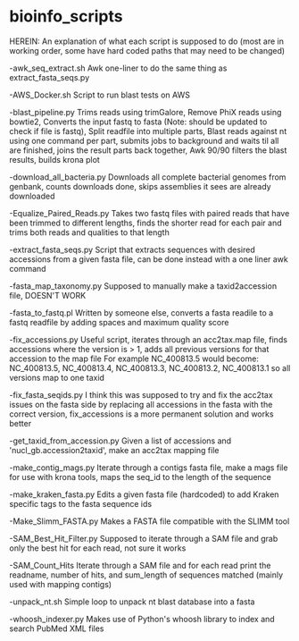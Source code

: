 # bioinfo_scripts

HEREIN: An explanation of what each script is supposed to do (most are in working order, some have hard coded paths that may need to be changed)

-awk_seq_extract.sh
Awk one-liner to do the same thing as extract_fasta_seqs.py

-AWS_Docker.sh
Script to run blast tests on AWS

-blast_pipeline.py
Trims reads using trimGalore, Remove PhiX reads using bowtie2, Converts the input fastq to fasta (Note: should be updated to check if file is fastq), Split readfile into multiple parts, 
Blast reads against nt using one command per part, submits jobs to background and waits til all are finished, joins the result parts back together, Awk 90/90 filters the blast results, builds krona plot

-download_all_bacteria.py
Downloads all complete bacterial genomes from genbank, counts downloads done, skips assemblies it sees are already downloaded

-Equalize_Paired_Reads.py
Takes two fastq files with paired reads that have been trimmed to different lengths, finds the shorter read for each pair and trims both reads and qualities to that length

-extract_fasta_seqs.py
Script that extracts sequences with desired accessions from a given fasta file, can be done instead with a one liner awk command

-fasta_map_taxonomy.py
Supposed to manually make a taxid2accession file, DOESN'T WORK

-fasta_to_fastq.pl
Written by someone else, converts a fasta readile to a fastq readfile by adding spaces and maximum quality score

-fix_accessions.py
Useful script, iterates through an acc2tax.map file, finds accessions where the version is > 1, adds all previous versions for that accession to the map file
For example NC_400813.5 would become:  NC_400813.5, NC_400813.4, NC_400813.3, NC_400813.2, NC_400813.1 so all versions map to one taxid

-fix_fasta_seqids.py
I think this was supposed to try and fix the acc2tax issues on the fasta side by replacing all accessions in the fasta with the correct version, fix_accessions is a more permanent solution and works better

-get_taxid_from_accession.py
Given a list of accessions and 'nucl_gb.accession2taxid', make an acc2tax mapping file

-make_contig_mags.py
Iterate through a contigs fasta file, make a mags file for use with krona tools, maps the seq_id to the length of the sequence

-make_kraken_fasta.py
Edits a given fasta file (hardcoded) to add Kraken specific tags to the fasta sequence ids

-Make_Slimm_FASTA.py
Makes a FASTA file compatible with the SLIMM tool

-SAM_Best_Hit_Filter.py
Supposed to iterate through a SAM file and grab only the best hit for each read, not sure it works

-SAM_Count_Hits
Iterate through a SAM file and for each read print the readname, number of hits, and sum_length of sequences matched (mainly used with mapping contigs)

-unpack_nt.sh
Simple loop to unpack nt blast database into a fasta

-whoosh_indexer.py
Makes use of Python's whoosh library to index and search PubMed XML files
